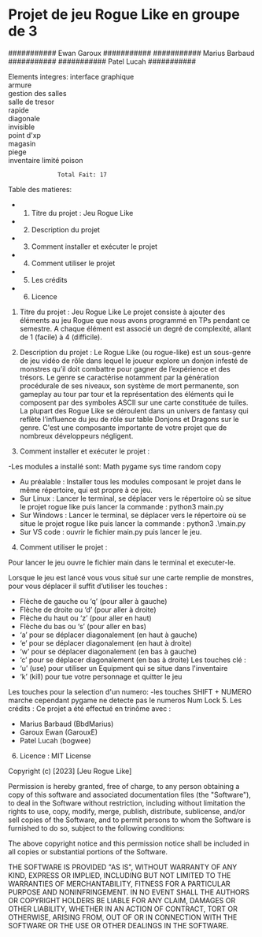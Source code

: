 # Projet de jeu Rogue Like en groupe de 3

###########  Ewan Garoux      ###########
###########  Marius Barbaud   ###########
###########  Patel Lucah      ###########


Elements integres:
  interface graphique                    
  armure                   
  gestion des salles     
  salle de tresor         
  rapide                 
  diagonale              
  invisible               
  point d'xp              
  magasin                
  piege                   
  inventaire limité
  poison
 
  

                  Total Fait: 17



Table des matieres:
   - 1. Titre du projet : Jeu Rogue Like
   - 2. Description du projet 
   - 3. Comment installer et exécuter le projet 
   - 4. Comment utiliser le projet 
   - 5. Les crédits 
   - 6. Licence 


1. Titre du projet : Jeu Rogue Like
Le projet consiste à ajouter des éléments au jeu Rogue que nous avons programmé en TPs 
pendant ce semestre. A chaque élément est associé un degré de complexité, allant de 1 (facile) à 4 (difficile).

2. Description du projet :
Le Rogue Like (ou rogue-like) est un sous-genre de jeu vidéo de rôle dans lequel le joueur explore un donjon infesté de monstres qu’il doit combattre pour gagner de l’expérience et des trésors. Le genre se caractérise notamment par la génération procédurale de ses niveaux, son système de mort permanente, son gameplay au tour par tour et la représentation des éléments qui le composent par des symboles ASCII sur une carte constituée de tuiles. La plupart des Rogue Like se déroulent dans un univers de fantasy qui reflète l’influence du jeu de rôle sur table Donjons et Dragons sur le genre.
C'est une composante importante de votre projet que de nombreux développeurs négligent.

3. Comment installer et exécuter le projet :

-Les modules a installé sont:
      Math
      pygame
      sys
      time
      random 
      copy

- Au préalable : Installer tous les modules composant le projet dans le même répertoire, qui est propre à ce jeu.
- Sur Linux : Lancer le terminal, se déplacer vers le répertoire où se situe le projet rogue like puis lancer la commande : python3 main.py 
- Sur Windows : Lancer le terminal, se déplacer vers le répertoire où se situe le projet rogue like puis lancer la commande : python3 .\main.py 
- Sur VS code : ouvrir le fichier main.py puis lancer le jeu.

4. Comment utiliser le projet :

Pour lancer le jeu ouvre le fichier main dans le terminal et executer-le.

Lorsque le jeu est lancé vous vous situé sur une carte remplie de monstres, pour vous déplacer il suffit d’utiliser les touches :  
- Flèche de gauche ou ‘q’ (pour aller à gauche) 
- Flèche de droite ou ‘d’ (pour aller à droite) 
- Flèche du haut ou ‘z’ (pour aller en haut) 
- Flèche du bas ou ‘s’ (pour aller en bas) 
- ‘a’ pour se déplacer diagonalement (en haut à gauche) 
- ‘e’ pour se déplacer diagonalement (en haut à droite) 
- ‘w’ pour se déplacer diagonalement (en bas à gauche) 
- ‘c’ pour se déplacer diagonalement (en bas à droite) 
Les touches clé : 
- ‘u’ (use) pour utiliser un Equipment qui se situe dans l'inventaire 
- ‘k’ (kill) pour tue votre personnage et quitter le jeu


Les touches pour la selection d'un numero:
  -les touches SHIFT + NUMERO marche cependant pygame ne detecte pas le numeros Num Lock
5. Les crédits :
Ce projet a été effectué en trinôme avec :  
- Marius Barbaud (BbdMarius) 
- Garoux Ewan (GarouxE) 
- Patel Lucah (bogwee) 

6. Licence :
MIT License

Copyright (c) [2023] [Jeu Rogue Like]

Permission is hereby granted, free of charge, to any person obtaining a copy
of this software and associated documentation files (the "Software"), to deal
in the Software without restriction, including without limitation the rights
to use, copy, modify, merge, publish, distribute, sublicense, and/or sell
copies of the Software, and to permit persons to whom the Software is
furnished to do so, subject to the following conditions:

The above copyright notice and this permission notice shall be included in all
copies or substantial portions of the Software.

THE SOFTWARE IS PROVIDED "AS IS", WITHOUT WARRANTY OF ANY KIND, EXPRESS OR
IMPLIED, INCLUDING BUT NOT LIMITED TO THE WARRANTIES OF MERCHANTABILITY,
FITNESS FOR A PARTICULAR PURPOSE AND NONINFRINGEMENT. IN NO EVENT SHALL THE
AUTHORS OR COPYRIGHT HOLDERS BE LIABLE FOR ANY CLAIM, DAMAGES OR OTHER
LIABILITY, WHETHER IN AN ACTION OF CONTRACT, TORT OR OTHERWISE, ARISING FROM,
OUT OF OR IN CONNECTION WITH THE SOFTWARE OR THE USE OR OTHER DEALINGS IN THE
SOFTWARE.
